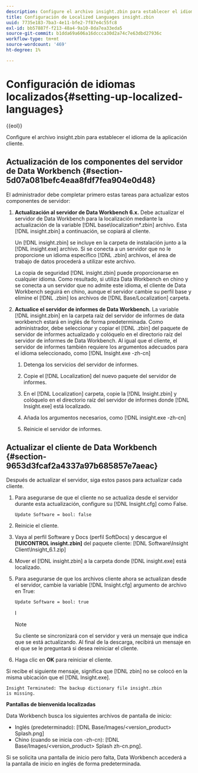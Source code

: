 ```yaml
---
description: Configure el archivo insight.zbin para establecer el idioma de la aplicación cliente.
title: Configuración de Localized Languages insight.zbin
uuid: 7735e183-7ba3-4e11-bfe2-7f87e4c55fc8
exl-id: bb57887f-f213-48a4-9a10-8da7ea33eda5
source-git-commit: b1dda69a606a16dccca30d2a74c7e63dbd27936c
workflow-type: tm+mt
source-wordcount: '469'
ht-degree: 1%

---
```


# Configuración de idiomas localizados{#setting-up-localized-languages}

{{eol}}

Configure el archivo insight.zbin para establecer el idioma de la aplicación cliente.

## Actualización de los componentes del servidor de Data Workbench {#section-5d07a081befc4eaa8fdf7fea904e0d48}

El administrador debe completar primero estas tareas para actualizar estos componentes de servidor:

1. **Actualización al servidor de Data Workbench 6.x.** Debe actualizar el servidor de Data Workbench para la localización mediante la actualización de la variable [!DNL base\localization\*.zbin] archivo. Esta [!DNL insight.zbin] a continuación, se copiará al cliente.

   Un [!DNL insight.zbin] se incluye en la carpeta de instalación junto a la [!DNL insight.exe] archivo. Si se conecta a un servidor que no le proporcione un idioma específico [!DNL .zbin] archivos, el área de trabajo de datos procederá a utilizar este archivo.

   La copia de seguridad [!DNL insight.zbin] puede proporcionarse en cualquier idioma. Como resultado, si utiliza Data Workbench en chino y se conecta a un servidor que no admite este idioma, el cliente de Data Workbench seguirá en chino, aunque el servidor cambie su perfil base y elimine el [!DNL .zbin] los archivos de [!DNL Base/Localization] carpeta.

1. **Actualice el servidor de informes de Data Workbench.** La variable [!DNL insight.zbin] en la carpeta raíz del servidor de informes de data workbench estará en inglés de forma predeterminada. Como administrador, debe seleccionar y copiar el [!DNL .zbin] del paquete de servidor de informes actualizado y colóquelo en el directorio raíz del servidor de informes de Data Workbench. Al igual que el cliente, el servidor de informes también requiere los argumentos adecuados para el idioma seleccionado, como [!DNL Insight.exe -zh-cn]

   1. Detenga los servicios del servidor de informes.
   1. Copie el [!DNL Localization] del nuevo paquete del servidor de informes.
   1. En el [!DNL Localization] carpeta, copie la [!DNL Insight.zbin] y colóquelo en el directorio raíz del servidor de informes donde [!DNL Insight.exe] está localizado.

   1. Añada los argumentos necesarios, como [!DNL insight.exe -zh-cn]
   1. Reinicie el servidor de informes.

## Actualizar el cliente de Data Workbench {#section-9653d3fcaf2a4337a97b685857e7aeac}

Después de actualizar el servidor, siga estos pasos para actualizar cada cliente.

1. Para asegurarse de que el cliente no se actualiza desde el servidor durante esta actualización, configure su [!DNL Insight.cfg] como False.

   ```
   Update Software = bool: false
   ```

1. Reinicie el cliente.
1. Vaya al perfil Software y Docs (perfil SoftDocs) y descargue el **[!UICONTROL insight.zbin]** del paquete cliente: [!DNL Software\Insight Client\Insight_6.1.zip]

1. Mover el [!DNL insight.zbin] a la carpeta donde [!DNL insight.exe] está localizado.

1. Para asegurarse de que los archivos cliente ahora se actualizan desde el servidor, cambie la variable [!DNL Insight.cfg] argumento de archivo en True:

   ```
   Update Software = bool: true
   ```

   I

   >[!NOTE]
   >
   >Su cliente se sincronizará con el servidor y verá un mensaje que indica que se está actualizando. Al final de la descarga, recibirá un mensaje en el que se le preguntará si desea reiniciar el cliente.

1. Haga clic en **OK** para reiniciar el cliente.

Si recibe el siguiente mensaje, significa que [!DNL zbin] no se colocó en la misma ubicación que el [!DNL Insight.exe].

```
Insight Terminated: The backup dictionary file insight.zbin 
is missing.
```

**Pantallas de bienvenida localizadas**

Data Workbench busca los siguientes archivos de pantalla de inicio:

* Inglés (predeterminado): [!DNL Base/Images/<version_product> Splash.png]
* Chino (cuando se inicia con -zh-cn): [!DNL Base/Images/<version_product> Splash zh-cn.png].

Si se solicita una pantalla de inicio pero falta, Data Workbench accederá a la pantalla de inicio en inglés de forma predeterminada.

<!-- <a id="section_91AE5EF234C14652A7B04082A22629AB"></a> -->
